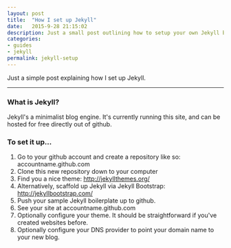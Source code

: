 ```yaml
---
layout: post
title:  "How I set up Jekyll"
date:   2015-9-28 21:15:02
description: Just a small post outlining how to setup your own Jekyll blog.
categories:
- guides
- jekyll
permalink: jekyll-setup
---
```


Just a simple post explaining how I set up Jekyll.
___

### What is Jekyll?

Jekyll's a minimalist blog engine.  It's currently running this site, and can be hosted for free directly out of github.

### To set it up...

1. Go to your github account and create a repository like so:  accountname.github.com
2. Clone this new repository down to your computer
3. Find you a nice theme: http://jekyllthemes.org/
4. Alternatively, scaffold up Jekyll via Jekyll Bootstrap: http://jekyllbootstrap.com/
5. Push your sample Jekyll boilerplate up to github.
6. See your site at accountname.github.com 
7. Optionally configure your theme.  It should be straightforward if you've created websites before.
8. Optionally configure your DNS provider to point your domain name to your new blog.